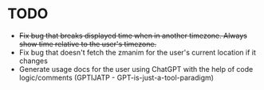 # TODO

- ~~Fix bug that breaks displayed time when in another timezone. Always show time relative to the user's timezone.~~
- Fix bug that doesn't fetch the zmanim for the user's current location if it changes
- Generate usage docs for the user using ChatGPT with the help of code logic/comments (GPTIJATP - GPT-is-just-a-tool-paradigm)
